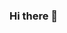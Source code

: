 ### Hi there 👋

<!--
**Gnanod/Gnanod** is a ✨ _special_ ✨ repository because its `README.md` (this file) appears on your GitHub profile.

Here are some ideas to get you started:

- 🔭 I’m currently working on something cool 😉
- 🌱 I’m currently learning Springboot,Nodejs,React
- 👯 I’m looking to collaborate on ...
- 🤔 I’m looking for help with ...
- 💬 Ask me about  related to Java/Springboot/Nodejs/React
- 📫 How to reach me: https://gnanod-portfolio.netlify.app/
- ⚡ Fun fact: 💻❤️ 👨‍🎓👫🖥
-->

